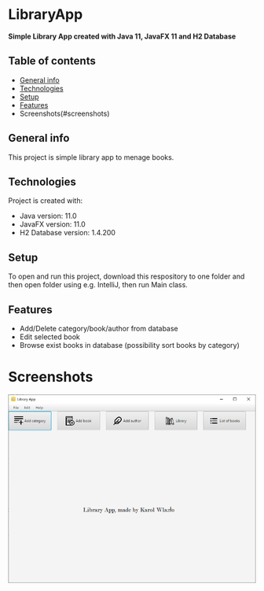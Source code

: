 # LibraryApp
**Simple Library App created with Java 11, JavaFX 11 and H2 Database**
## Table of contents
* [General info](#general-info)
* [Technologies](#technologies)
* [Setup](#setup)
* [Features](#features)
* Screenshots(#screenshots)

## General info
This project is simple library app to menage books.

## Technologies
Project is created with:
* Java version: 11.0
* JavaFX version: 11.0
* H2 Database version: 1.4.200

## Setup
To open and run this project, download this respository to one folder and then open folder using e.g. IntelliJ, then run Main class.

## Features
* Add/Delete category/book/author from database
* Edit selected book
* Browse exist books in database (possibility sort books by category)

# Screenshots
![Algorithm schema](./images/mainScreen.PNG)
